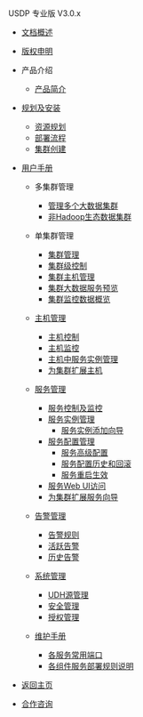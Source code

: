 <div class="sidebar_title icon_"> USDP 专业版 V3.0.x</div>   



* [文档概述](usdpdc/3.0.x/README)

* [版权申明](usdpdc/3.0.x/copyright)

* 产品介绍
  * [产品简介](usdpdc/3.0.x/intro/README)<!-- 技术白皮书 -->

* [规划及安装](usdpdc/3.0.x/deployment/README)
  * [资源规划](usdpdc/3.0.x/deployment/deploy_plan)
  * [部署流程](usdpdc/3.0.x/deployment/install)
  * [集群创建](usdpdc/3.0.x/deployment/1st_cluster)

* [用户手册](usdpdc/3.0.x/userguide/README)
  * 多集群管理
    * [管理多个大数据集群](usdpdc/3.0.x/userguide/multi_cluster/multi_cluster_mgt?id=_51-管理多个大数据集群)
    * [非Hadoop生态数据集群](usdpdc/3.0.x/userguide/multi_cluster/multi_cluster_mgt?id=_52-非-hadoop-生态数据集群)

  * 单集群管理
    * [集群管理](usdpdc/3.0.x/userguide/single_cluster/cluster_mgt?id=_61-集群管理)
    * [集群级控制](usdpdc/3.0.x/userguide/single_cluster/cluster_mgt?id=_611-集群级控制)
    * [集群主机管理](usdpdc/3.0.x/userguide/single_cluster/cluster_mgt?id=_612-集群主机管理)
    * [集群大数据服务预览](usdpdc/3.0.x/userguide/single_cluster/cluster_mgt?id=_613-集群大数据服务预览)
    * [集群监控数据概览](usdpdc/3.0.x/userguide/single_cluster/cluster_mgt?id=_614-集群监控数据概览)

  * [主机管理](usdpdc/3.0.x/userguide/single_cluster/hosts_mgt)
    * [主机控制](usdpdc/3.0.x/userguide/single_cluster/hosts_mgt?id=_621-主机控制)
    * [主机监控](usdpdc/3.0.x/userguide/single_cluster/hosts_mgt?id=_622-主机控制及监控)
    * [主机中服务实例管理](usdpdc/3.0.x/userguide/single_cluster/hosts_mgt?id=_623-主机中运行的大数据服务实例管理)
    * [为集群扩展主机](usdpdc/3.0.x/userguide/single_cluster/hosts_mgt?id=_624-为集群扩展主机)
  * [服务管理](usdpdc/3.0.x/userguide/single_cluster/services_mgt)
    * [服务控制及监控](usdpdc/3.0.x/userguide/single_cluster/services_mgt?id=_631-服务控制及监控)
    * [服务实例管理](usdpdc/3.0.x/userguide/single_cluster/services_mgt?id=_632-服务实例管理)
      * [服务实例添加向导](usdpdc/3.0.x/userguide/single_cluster/services_mgt?id=_6321-服务实例添加-向导)
    * [服务配置管理](usdpdc/3.0.x/userguide/single_cluster/services_mgt?id=_633-服务配置管理)
      * [服务高级配置](usdpdc/3.0.x/userguide/single_cluster/services_mgt?id=_6331-服务高级配置)
      * [服务配置历史和回滚](usdpdc/3.0.x/userguide/single_cluster/services_mgt?id=_6332-服务配置历史和回滚)
      * [服务重启生效](usdpdc/3.0.x/userguide/single_cluster/services_mgt?id=_6333-服务重启生效)
    * [服务Web UI访问](usdpdc/3.0.x/userguide/single_cluster/services_mgt?id=_634-服务-web-ui-访问)
    * [为集群扩展服务向导](usdpdc/3.0.x/userguide/single_cluster/services_mgt?id=_635-为集群扩展服务-向导)
  * [告警管理](usdpdc/3.0.x/userguide/single_cluster/alarm_mgt)
    * [告警规则](usdpdc/3.0.x/userguide/single_cluster/alarm_mgt?id=_641-告警规则)
    * [活跃告警](usdpdc/3.0.x/userguide/single_cluster/alarm_mgt?id=_642-活跃告警)
    * [历史告警](usdpdc/3.0.x/userguide/single_cluster/alarm_mgt?id=_643-历史告警)
  * [系统管理](usdpdc/3.0.x/userguide/sys_mgt/README)
    * [UDH源管理](usdpdc/3.0.x/userguide/sys_mgt/udh?id=_81-udh-源)
    * [安全管理](usdpdc/3.0.x/userguide/sys_mgt/kerberos)
    * [授权管理](usdpdc/3.0.x/userguide/sys_mgt/auth)<!-- [用户管理](usdpdc/3.0.x/userguide/user_mgt/user_mgt) -->
  * [维护手册](usdpdc/3.0.x/maintain/README)
    * [各服务常用端口](usdpdc/3.0.x/maintain/services_ports)
    * [各组件服务部署规则说明](usdpdc/3.0.x/maintain/regulations)
  
* [返回主页](usdpdc/README)

* [合作咨询](https://spt.ucloud.cn/30001)

  <!-- 开发者指南 -->

  <!-- HDFS -->

  <!-- [配置 HDFS 冷热数据分层存储](usdpdc/3.0.x/dev/hdfs/tiered_storage) -->

  <!-- Flink -->

  <!-- [Flink-CDC同步Mysql数据到Kafka](usdpdc/3.0.x/dev/flink/flink-cdc_mysql_to_kafka) -->
